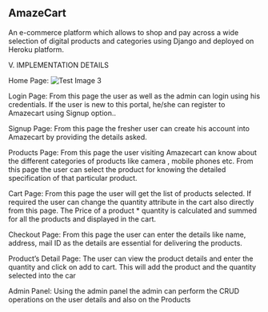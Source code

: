 ## AmazeCart
An e-commerce platform which allows to shop and pay across a wide selection of digital products and categories using Django and deployed on Heroku platform.


V.	IMPLEMENTATION DETAILS

Home Page:
![Test Image 3](/1.PNG)
 



Login Page: From this page the user as well as the admin can login using his credentials. If the user is new to this portal, he/she can register to Amazecart using Signup option..

 



Signup Page: From this page the fresher user can create his account into Amazecart by providing the details asked. 
 

Products Page: From this page the user visiting Amazecart can know about the different categories of products like camera , mobile phones etc. From this page the user can select the product for knowing the detailed specification of that particular product.
 
Cart Page: From this page the user will get the list of products selected. If required the user can change the quantity attribute in the cart also directly from this page. The Price of a product * quantity is calculated and summed for all the products and displayed in the cart.
 


Checkout Page: From this page the user can enter the details like name, address, mail ID as the details are essential for delivering the products.
 
Product’s Detail Page: The user can view the product details and enter the quantity and click on add to cart. This will add the product and the quantity selected into the car
 

Admin Panel: Using the admin panel the admin can perform the CRUD operations on the user details and also on the Products

 

